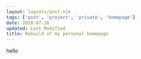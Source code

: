 ```yaml
---
layout: layouts/post.njk
tags: ['post', 'project', 'private', 'homepage']
date: 2020-07-26
updated: Last Modified
title: Rebuild of my personal homepage
---
```


hello